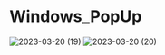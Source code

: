 # Windows_PopUp
 
![2023-03-20 (19)](https://user-images.githubusercontent.com/111579457/226350932-0b5a415d-9b34-404c-a2ef-12cc3386081d.png)
![2023-03-20 (20)](https://user-images.githubusercontent.com/111579457/226350937-bfac11c3-8aae-47be-9d0e-705390b7842b.png)
